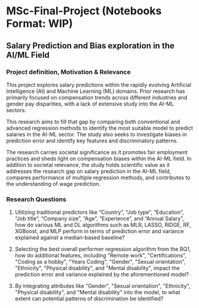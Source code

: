 # MSc-Final-Project (Notebooks Format: WIP)

## Salary Prediction and Bias exploration in the AI/ML Field

### Project definition, Motivation & Relevance

This project explores salary predictions within the rapidly evolving Artificial Intelligence (AI) and Machine Learning (ML) domains. Prior research has primarily focused on compensation trends across different industries and gender pay disparities, with a lack of extensive study into the AI-ML sectors. 

This research aims to fill that gap by comparing both conventional and advanced regression methods to identify the most suitable model to predict salaries in the AI-ML sector. The study also seeks to investigate biases in prediction error and identify key features and discriminatory patterns.

The research carries societal significance as it promotes fair employment practices and sheds light on compensation biases within the AI-ML field. In addition to societal relevance, the study holds scientific value as it addresses the research gap on salary prediction in the AI-ML field, compares performance of multiple regression methods, and contributes to the understanding of wage prediction.

### Research Questions

1. Utilizing traditional predictors like “Country”, “Job type”, “Education”,
“Job title”, “Company size”, “Age”, “Experience”, and “Annual Salary”,
how do various ML and DL algorithms such as MLR, LASSO, RIDGE,
RF, XGBoost, and MLP perform in terms of prediction error and variance
explained against a median-based baseline?

2. Selecting the best overall performer regression algorithm from the RQ1, how
do additional features, including "Remote work", "Certifications", "Coding
as a hobby", "Years Coding", "Gender", "Sexual orientation", "Ethnicity",
"Physical disability", and "Mental disability", impact the prediction error
and variance explained by the aforementioned model?

3. By integrating attributes like "Gender", "Sexual orientation", "Ethnicity",
"Physical disability", and "Mental disability" into the model, to what extent
can potential patterns of discrimination be identified?
